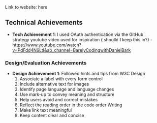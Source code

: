 Link to website: here
## Technical Achievements
- **Tech Achievement 1**: I used OAuth authentication via the GitHub strategy
youtube video used for inspiration ( shoulld I keep this in?) - https://www.youtube.com/watch?v=PdFdd4N6LtI&ab_channel=BarelyCodingwithDanielBark
### Design/Evaluation Achievements
- **Design Achievement 1**: Followed hints and tips from W3C
Design
    1. Associate a label with every form control
    2. Include alternative text for images
    3. Identify page language and language changes
    4. Use mark-up to convey meaning and structure
    5. Help users avoid and correct mistakes
    6. Reflect the reading order in the code order
Writing
    7. Make link text meaningful
    8. Keep content clear and concise
    


